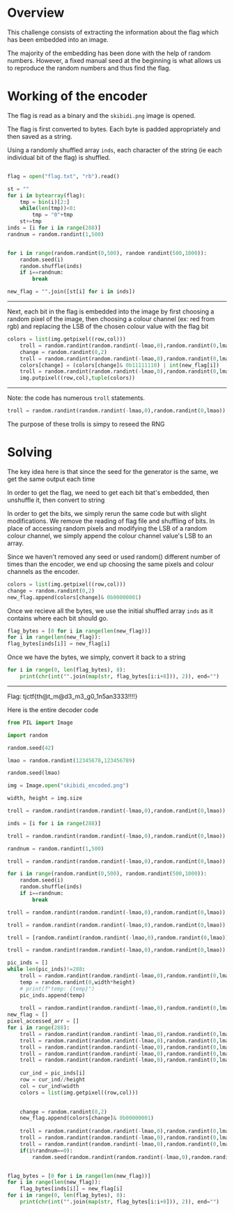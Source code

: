 # Overview
This challenge consists of extracting the information about the flag which has been embedded into an image.

The majority of the embedding has been done with the help of random numbers. However, a fixed manual seed at the beginning is what allows us to reproduce the random numbers and thus find the flag.

# Working of the encoder

The flag is read as a binary and the `skibidi.png` image is opened.

The flag is first converted to bytes. Each byte is padded appropriately and then saved as a string.

Using a randomly shuffled array `inds`, each character of the string (ie each individual bit of the flag) is shuffled.

```python

flag = open("flag.txt", "rb").read()

st = ""
for i in bytearray(flag):
    tmp = bin(i)[2:]
    while(len(tmp))<8:
        tmp = "0"+tmp
    st+=tmp
inds = [i for i in range(288)]
randnum = random.randint(1,500)


for i in range(random.randint(0,500), random randint(500,1000)):
    random.seed(i)
    random.shuffle(inds)
    if i==randnum:
        break

new_flag = "".join([st[i] for i in inds])
```
---




Next, each bit in the flag is embedded into the image by first choosing a random pixel of the image, then choosing a colour channel (ex: red from rgb) and replacing the LSB of the chosen colour value with the flag bit
```python
colors = list(img.getpixel((row,col)))
    troll = random.randint(random.randint(-lmao,0),random.randint(0,lmao))
    change = random.randint(0,2)
    troll = random.randint(random.randint(-lmao,0),random.randint(0,lmao))
    colors[change] = (colors[change]& 0b11111110) | int(new_flag[i])
    troll = random.randint(random.randint(-lmao,0),random.randint(0,lmao))
    img.putpixel((row,col),tuple(colors))
```

---
Note: the code has numerous `troll` statements.
```python
troll = random.randint(random.randint(-lmao,0),random.randint(0,lmao))
```
The purpose of these trolls is simpy to reseed the RNG
# Solving

The key idea here is that since the seed for the generator is the same, we get the same output each time



In order to get the flag, we need to get each bit that's embedded, then unshuffle it, then convert to string

In order to get the bits, we simply rerun the same code but with slight modifications. We remove the reading of flag file and shuffling of bits. In place of accessing random pixels and modifying the LSB of a random colour channel, we simply append the colour channel value's LSB to an array.

Since we haven't removed any seed or used random() different number of times than the encoder, we end up choosing the same pixels and colour channels as the encoder. 

```python
colors = list(img.getpixel((row,col)))
change = random.randint(0,2)
new_flag.append(colors[change]& 0b00000001)
```


Once we recieve all the bytes, we use the initial shuffled array `inds` as it contains where each bit should go.

```python
flag_bytes = [0 for i in range(len(new_flag))]
for i in range(len(new_flag)):
flag_bytes[inds[i]] = new_flag[i]
```


Once we have the bytes, we simply, convert it back to a string

```python
for i in range(0, len(flag_bytes), 8):
    print(chr(int("".join(map(str, flag_bytes[i:i+8])), 2)), end="")
```


---
Flag: tjctf{th@t_m@d3_m3_g0_1n5an3333!!!!} 


Here is the entire decoder code
```python
from PIL import Image

import random

random.seed(42)

lmao = random.randint(12345678,123456789)

random.seed(lmao)

img = Image.open("skibidi_encoded.png")

width, height = img.size

troll = random.randint(random.randint(-lmao,0),random.randint(0,lmao))

inds = [i for i in range(288)]

troll = random.randint(random.randint(-lmao,0),random.randint(0,lmao))

randnum = random.randint(1,500)

troll = random.randint(random.randint(-lmao,0),random.randint(0,lmao))

for i in range(random.randint(0,500), random.randint(500,1000)):
    random.seed(i)
    random.shuffle(inds)
    if i==randnum:
        break

troll = random.randint(random.randint(-lmao,0),random.randint(0,lmao))

troll = random.randint(random.randint(-lmao,0),random.randint(0,lmao))

troll = [random.randint(random.randint(-lmao,0),random.randint(0,lmao)) for _ in range(random.randint(1,5000))]

troll = random.randint(random.randint(-lmao,0),random.randint(0,lmao))

pic_inds = []
while len(pic_inds)!=288:
    troll = random.randint(random.randint(-lmao,0),random.randint(0,lmao))
    temp = random.randint(0,width*height)
    # print(f"temp: {temp}")
    pic_inds.append(temp)
    
    troll = random.randint(random.randint(-lmao,0),random.randint(0,lmao))
new_flag = []
pixel_accessed_arr = []
for i in range(288):
    troll = random.randint(random.randint(-lmao,0),random.randint(0,lmao))
    troll = random.randint(random.randint(-lmao,0),random.randint(0,lmao))
    troll = random.randint(random.randint(-lmao,0),random.randint(0,lmao))
    troll = random.randint(random.randint(-lmao,0),random.randint(0,lmao))
    troll = random.randint(random.randint(-lmao,0),random.randint(0,lmao))
    
    cur_ind = pic_inds[i]
    row = cur_ind//height
    col = cur_ind%width
    colors = list(img.getpixel((row,col)))

    
    change = random.randint(0,2)
    new_flag.append(colors[change]& 0b00000001) 
    
    troll = random.randint(random.randint(-lmao,0),random.randint(0,lmao))
    troll = random.randint(random.randint(-lmao,0),random.randint(0,lmao))
    troll = random.randint(random.randint(-lmao,0),random.randint(0,lmao))
    if(i%randnum==0):
        random.seed(random.randint(random.randint(-lmao,0),random.randint(0,lmao)))


flag_bytes = [0 for i in range(len(new_flag))]
for i in range(len(new_flag)):
    flag_bytes[inds[i]] = new_flag[i]
for i in range(0, len(flag_bytes), 8):
    print(chr(int("".join(map(str, flag_bytes[i:i+8])), 2)), end="")
```
